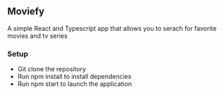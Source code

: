 ## Moviefy
A simple React and Typescript app that allows you to serach for favorite movies and tv series

### Setup
- Git clone the repository
- Run npm install to install dependencies
- Run npm start to launch the application



